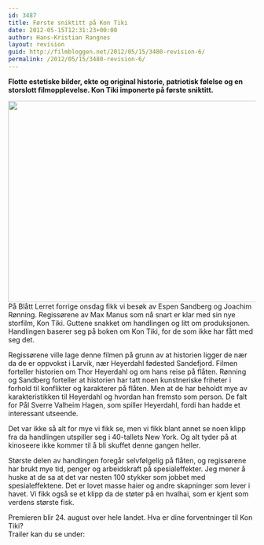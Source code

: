 ```yaml
---
id: 3487
title: Første sniktitt på Kon Tiki
date: 2012-05-15T12:31:23+00:00
author: Hans-Kristian Rangnes
layout: revision
guid: http://filmbloggen.net/2012/05/15/3480-revision-6/
permalink: /2012/05/15/3480-revision-6/
---
```

**Flotte estetiske bilder, ekte og original historie, patriotisk følelse og en storslott filmopplevelse. Kon Tiki imponerte på første sniktitt.**<!--more-->

<a href="http://filmbloggen.net/?attachment_id=3483" rel="attachment wp-att-3483"><img class="alignnone size-large wp-image-3483" src="http://filmbloggen.net/wp-content/uploads//2012/05/ltfwgnw15-620x410.jpg" alt="" width="620" height="410" /></a>  
På Blått Lerret forrige onsdag fikk vi besøk av Espen Sandberg og Joachim Rønning. Regissørene av Max Manus som nå snart er klar med sin nye storfilm, Kon Tiki. Guttene snakket om handlingen og litt om produksjonen. Handlingen baserer seg på boken om Kon Tiki, for de som ikke har fått med seg det.

Regissørene ville lage denne filmen på grunn av at historien ligger de nær da de er oppvokst i Larvik, nær Heyerdahl fødested Sandefjord. Filmen forteller historien om Thor Heyerdahl og om hans reise på flåten. Rønning og Sandberg forteller at historien har tatt noen kunstneriske friheter i forhold til konflikter og karakterer på flåten. Men at de har beholdt mye av karakteristikken til Heyerdahl og hvordan han fremsto som person. De falt for Pål Sverre Valheim Hagen, som spiller Heyerdahl, fordi han hadde et interessant utseende.

Det var ikke så alt for mye vi fikk se, men vi fikk blant annet se noen klipp fra da handlingen utspiller seg i 40-tallets New York. Og alt tyder på at kinoseere ikke kommer til å bli skuffet denne gangen heller.

Største delen av handlingen foregår selvfølgelig på flåten, og regissørene har brukt mye tid, penger og arbeidskraft på spesialeffekter. Jeg mener å huske at de sa at det var nesten 100 stykker som jobbet med spesialeffektene. Det er lovet masse haier og andre skapninger som lever i havet. Vi fikk også se et klipp da de støter på en hvalhai, som er kjent som verdens største fisk.

Premieren blir 24. august over hele landet. Hva er dine forventninger til Kon Tiki?  
Trailer kan du se under:

<div class="video-shortcode">
</div>